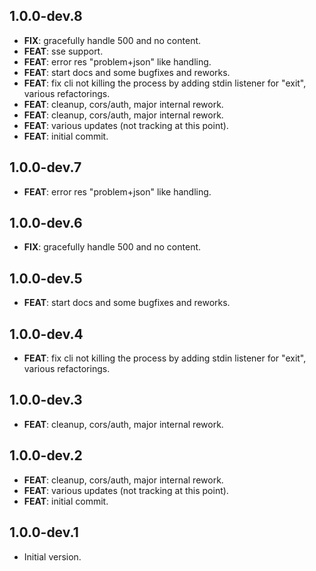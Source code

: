 ## 1.0.0-dev.8

 - **FIX**: gracefully handle 500 and no content.
 - **FEAT**: sse support.
 - **FEAT**: error res "problem+json" like handling.
 - **FEAT**: start docs and some bugfixes and reworks.
 - **FEAT**: fix cli not killing the process by adding stdin listener for "exit", various refactorings.
 - **FEAT**: cleanup, cors/auth, major internal rework.
 - **FEAT**: cleanup, cors/auth, major internal rework.
 - **FEAT**: various updates (not tracking at this point).
 - **FEAT**: initial commit.

## 1.0.0-dev.7

 - **FEAT**: error res "problem+json" like handling.

## 1.0.0-dev.6

 - **FIX**: gracefully handle 500 and no content.

## 1.0.0-dev.5

 - **FEAT**: start docs and some bugfixes and reworks.

## 1.0.0-dev.4

 - **FEAT**: fix cli not killing the process by adding stdin listener for "exit", various refactorings.

## 1.0.0-dev.3

 - **FEAT**: cleanup, cors/auth, major internal rework.

## 1.0.0-dev.2

 - **FEAT**: cleanup, cors/auth, major internal rework.
 - **FEAT**: various updates (not tracking at this point).
 - **FEAT**: initial commit.

## 1.0.0-dev.1

- Initial version.
